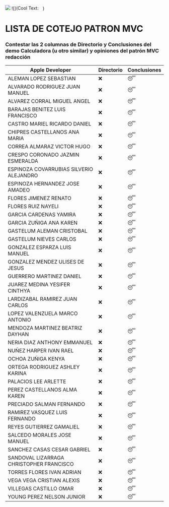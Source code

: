 ![](https://images.cooltext.com/4892948.png)
![](<a href="http://cooltext.com" target="_top"><img src="https://cooltext.com/images/ct_pixel.gif" width="80" height="15" alt="Cool Text: Logo and Graphics Generator" border="0" /></a>)

# LISTA DE COTEJO PATRON MVC
### Contestar las 2 columnas de Directorio y Conclusiones del demo Calculadora (u otro similar) y opiniones del patrón MVC redacción

| Apple Developer | Directorio | Conclusiones |
|------------------------------------------|------------|------------|
| ALEMAN LOPEZ SEBASTIAN | :x: | :sleeping: |
| ALVARADO RODRIGUEZ JUAN MANUEL | :x: | :sleeping: |
| ALVAREZ CORRAL MIGUEL ANGEL | :x: | :sleeping: |
| BARAJAS BENITEZ LUIS FRANCISCO | :x: | :sleeping: |
| CASTRO MARIEL RICARDO DANIEL | :x: | :sleeping: |
| CHIPRES CASTELLANOS ANA MARIA | :x: | :sleeping: |
| CORREA ALMARAZ VICTOR HUGO | :x: | :sleeping: |
| CRESPO CORONADO JAZMIN ESMERALDA | :x: | :sleeping: |
| ESPINOZA COVARRUBIAS SILVERIO ALEJANDRO | :x: | :sleeping: |
| ESPINOZA HERNANDEZ JOSE AMADEO | :x: | :sleeping: |
| FLORES JIMENEZ RENATO | :x: | :sleeping: |
| FLORES RUIZ NAYELI | :x: | :sleeping: |
| GARCIA CARDENAS YAMIRA | :x: | :sleeping: |
| GARCIA ZUÑIGA ANA KAREN | :x: | :sleeping: |
| GASTELUM ALEMAN CRISTOBAL | :x: | :sleeping: |
| GASTELUM NIEVES CARLOS | :x: | :sleeping: |
| GONZALEZ ESPARZA LUIS MANUEL | :x: | :sleeping: |
| GONZALEZ MENDEZ ULISES DE JESUS | :x: | :sleeping: |
| GUERRERO MARTINEZ DANIEL | :x: | :sleeping: |
| JUAREZ MEDINA YESIFER CINTHYA | :x: | :sleeping: |
| LARDIZABAL RAMIREZ JUAN CARLOS | :x: | :sleeping: |
| LOPEZ VALENZUELA MARCO ANTONIO | :x: | :sleeping: |
| MENDOZA MARTINEZ BEATRIZ DAYHAN | :x: | :sleeping: |
| NERIA DIAZ ANTHONY EMMANUEL | :x: | :sleeping: |
| NUÑEZ HARPER IVAN RAEL | :x: | :sleeping: |
| OCHOA ZUÑIGA KENYA | :x: | :sleeping: |
| ORTEGA RODRIGUEZ ASHLEY KARINA | :x: | :sleeping: |
| PALACIOS LEE ARLETTE | :x: | :sleeping: |
| PEREZ CASTELLANOS ALMA KAREN | :x: | :sleeping: |
| PRECIADO SALMAN FERNANDO | :x: | :sleeping: |
| RAMIREZ VASQUEZ LUIS FERNANDO | :x: | :sleeping: |
| REYES GUTIERREZ GAMALIEL | :x: | :sleeping: |
| SALCEDO MORALES JOSE MANUEL | :x: | :sleeping: |
| SANCHEZ CASAS CESAR GABRIEL | :x: | :sleeping: |
| SANDOVAL LIZARRAGA CHRISTOPHER FRANCISCO | :x: | :sleeping: |
| TORRES FLORES IVAN ADRIAN | :x: | :sleeping: |
| VEGA VEGA CRISTIAN ALEXIS | :x: | :sleeping: |
| VILLEGAS CASTILLO OMAR | :x: | :sleeping: |
| YOUNG PEREZ NELSON JUNIOR | :x: | :sleeping: |
